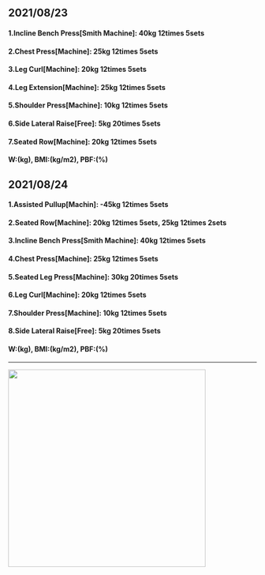 ## 2021/08/23
#### 1.Incline Bench Press\[Smith Machine\]: 40kg 12times 5sets
#### 2.Chest Press\[Machine\]: 25kg 12times 5sets
#### 3.Leg Curl\[Machine\]: 20kg 12times 5sets
#### 4.Leg Extension\[Machine\]: 25kg 12times 5sets
#### 5.Shoulder Press[Machine]: 10kg 12times 5sets
#### 6.Side Lateral Raise\[Free\]: 5kg 20times 5sets
#### 7.Seated Row\[Machine\]: 20kg 12times 5sets
#### W:(kg), BMI:(kg/m2), PBF:(%)

## 2021/08/24
#### 1.Assisted Pullup\[Machin\]: -45kg 12times 5sets
#### 2.Seated Row\[Machine\]: 20kg 12times 5sets, 25kg 12times 2sets
#### 3.Incline Bench Press\[Smith Machine\]: 40kg 12times 5sets
#### 4.Chest Press\[Machine\]: 25kg 12times 5sets
#### 5.Seated Leg Press\[Machine\]: 30kg 20times 5sets
#### 6.Leg Curl\[Machine\]: 20kg 12times 5sets
#### 7.Shoulder Press[Machine]: 10kg 12times 5sets
#### 8.Side Lateral Raise\[Free\]: 5kg 20times 5sets
#### W:(kg), BMI:(kg/m2), PBF:(%)

---
<img src='./_resources/__008.jpg' width='400px' />
